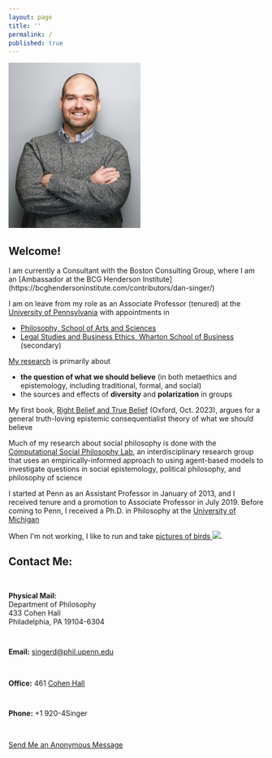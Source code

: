 ```yaml
---
layout: page
title: ''
permalink: /
published: true
---
```

<div style="width: 100%;" markdown="1">

<dl class="captioned-img alignright" style="max-width:260px">
  
  <dt><img src="images/DanSinger2023web.jpeg" alt="Picture of Daniel J. Singer" /></dt>
  
</dl>

<h2>Welcome!</h2>
I am currently a Consultant with the Boston Consulting Group, where I am an [Ambassador at the BCG Henderson Institute](https://bcghendersoninstitute.com/contributors/dan-singer/)

I am on leave from my role as an Associate Professor (tenured) at the [University of Pennsylvania](https://www.upenn.edu/) with appointments in
 - [Philosophy, School of Arts and Sciences](http://philosophy.sas.upenn.edu/)
 - [Legal Studies and Business Ethics, Wharton School of Business](https://lgst.wharton.upenn.edu/) (secondary)


[My research](http://www.danieljsinger.com/research/) is primarily about
- **the question of what we should believe** (in both metaethics and epistemology, including traditional, formal, and social)
- the sources and effects of **diversity** and **polarization** in groups 


My first book, [Right Belief and True Belief](https://global.oup.com/academic/product/right-belief-and-true-belief-9780197660386?cc=us&lang=en&) (Oxford, Oct. 2023), argues for a general truth-loving epistemic consequentialist theory of what we should believe

Much of my research about social philosophy is done with the [Computational Social Philosophy Lab](/CSPL/), an interdisciplinary research group that uses an empirically-informed approach to using agent-based models to investigate questions in social epistemology, political philosophy, and philosophy of science 

I started at Penn as an Assistant Professor in January of 2013, and I received tenure and a promotion to Associate Professor in July 2019. Before coming to Penn, I received a Ph.D. in Philosophy at the [University of Michigan](http://www.lsa.umich.edu/philosophy/)

When I'm not working, I like to run and take <a target="_blank" href="https://www.instagram.com/philosophydan/">pictures of birds  <img style="height:.8em;vertical-align:baseline;" src="http://www.danieljsinger.com/images/instaicon.png" /></a>.


<a id="contact"></a>
<h2>Contact Me:</h2>

<div class="grid-container outline">
  <div class="row" style="padding-bottom: 1em">
    <div class="col-2" style="padding-top: 1em;">
    <p><b>Physical Mail:</b><br />
      Department of Philosophy<br />
      433 Cohen Hall<br />
      Philadelphia, PA 19104-6304</p>
    </div>
    <div class="col-2" style="padding-top: 1em;">
      <p><b>Email:</b> <a href="mailto:singerd@phil.upenn.edu">singerd@phil.upenn.edu</a></p>
      <br />
      <p><b>Office:</b> 461 <a href="http://www.facilities.upenn.edu/maps/locations/cohen-hall-claudia">Cohen Hall</a></p>
    </div>
    <div class="col-2" style="padding-top: 1em;">
      <p><b>Phone:</b> +1 920-4Singer</p>
      <br />
      <p><a href="http://www.danieljsinger.com/anonmessage/">Send Me an Anonymous Message</a></p>
    </div>
  </div>
</div>
